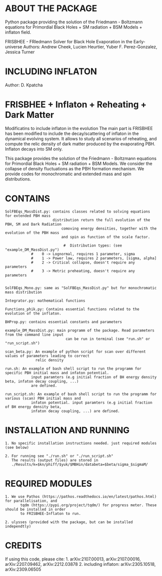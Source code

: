 
# ABOUT THE PACKAGE

Python package providing the solution of the Friedmann - Boltzmann equations for Primordial Black 
Holes + SM radiation + BSM Models + inflaton field.

FRISBHEE - FRIedmann Solver for Black Hole Evaporation in the Early-universe
Authors: Andrew Cheek, Lucien Heurtier, Yuber F. Perez-Gonzalez, Jessica Turner

# INCLUDING INFLATON

Author: D. Kpatcha 


# FRISBHEE + Inflaton + Reheating + Dark Matter

Modificatins to include inflaton in the evolution
The main part is FRISBHEE has been modified to include the decay/scattering of inflaton in the dynamical
evolving system. It allows to study all scenarios of reheating, and compute the relic density of dark matter
produced by the evaporating PBH. Inflaton decays into SM only.

This package provides the solution of the Friedmann - Boltzmann equations for Primordial Black 
Holes + SM radiation + BSM Models. We consider the collapse of density fluctuations as the PBH 
formation mechanism. We provide codes for monochromatic and extended mass and spin distributions.


# CONTAINS

	SolFBEqs_MassDist.py: contains classes related to solving equations for extended PBH mass 
	                      distribution return the full evolution of the PBH, SM and Dark Radiation 
                              comoving energy densities, together with the evolution of the PBH mass 
                              and spin as function of the scale factor. 
                              
                               #  Distribution types: (see "example_DM_MassDist.py")
				#    0 -> Lognormal, requires 1 parameter, sigma
				#    1 -> Power law, requires 2 parameters, [sigma, alpha]
				#    2 -> Critical collapse, doesn't require any parameters
				#    3 -> Metric preheating, doesn't require any parameters
			
				
	SolFBEqs_Mono.py: same as "SolFBEqs_MassDist.py" but for monochromatic mass distribution
                      
	Integrator.py: mathematical functions

	Functions_phik.py: Contains essential functions related to the evolution of the inflaton.

	BHProp.py: contains essential constants and parameters

	example_DM_MassDist.py: main programm of the package. Read parameters from the command line input
                                can be run in terminal (see "run.sh" or "run_script.sh")

	scan_beta.py: An example of python script for scan over different values of parameters leading to correct 
	              relic density

	run.sh: An example of bash shell script to run the programm for specific PBH initial mass and infaton potential.
                input paramters (e.g initial fraction of BH energy density beta, infaton decay coupling, ...) 
                are defined.

	run_script.sh: An example of bash shell script to run the programm for various (scan) PBH initial mass and
               	infaton potential. input paramters (e.g initial fraction of BH energy density beta, 
               	infaton decay coupling, ...) are defined.


# INSTALLATION AND RUNNING

	1. No specific installation instructions needed. just required modules (see below)
	
	2. For running see "./run.sh" or "./run_script.sh"
	   The results (output files) are stored in 
	   ./Results/k=$kn/phiff/$yuk/$MBHin/databeta=$beta/sigma_$sigmaM/


# REQUIRED MODULES

	1. We use Pathos (https://pathos.readthedocs.io/en/latest/pathos.html) for parallelisation, and 
           tqdm (https://pypi.org/project/tqdm/) for progress meter. These should be installed in order 
           to FRISBHEE-Inflaton to run.
        
	2. ulysses (provided with the package, but can be installed independtly)


# CREDITS

If using this code, please cite:
    1. arXiv:2107.00013, arXiv:2107.00016, arXiv:2207.09462, arXiv:2212.03878
    2. including inflaton: arXiv:2305.10518, arXiv:2309.06505

